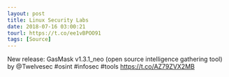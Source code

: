 ```yaml
---
layout: post
title: Linux Security Labs
date: 2018-07-16 03:00:21
tourl: https://t.co/ee1vBPOO91
tags: [Source]
---
```

New release: GasMask v1.3.1_neo (open source intelligence gathering tool) by @Twelvesec #osint #infosec #tools https://t.co/AZ79ZVX2MB